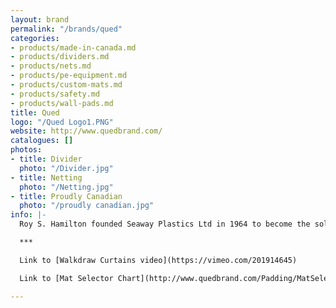 ```yaml
---
layout: brand
permalink: "/brands/qued"
categories:
- products/made-in-canada.md
- products/dividers.md
- products/nets.md
- products/pe-equipment.md
- products/custom-mats.md
- products/safety.md
- products/wall-pads.md
title: Qued
logo: "/Qued Logo1.PNG"
website: http://www.quedbrand.com/
catalogues: []
photos:
- title: Divider
  photo: "/Divider.jpg"
- title: Netting
  photo: "/Netting.jpg"
- title: Proudly Canadian
  photo: "/proudly canadian.jpg"
info: |-
  Roy S. Hamilton founded Seaway Plastics Ltd in 1964 to become the sole Canadian manufacturer of the unique classic wrestling mat.  In 1966, the company introduces the brand name of **QUED®** to identify its growing product line. They also produce dividers, netting and climbing ropes in addition to their mats.

  ***

  Link to [Walkdraw Curtains video](https://vimeo.com/201914645)

  Link to [Mat Selector Chart](http://www.quedbrand.com/Padding/MatSelector)

---
```

